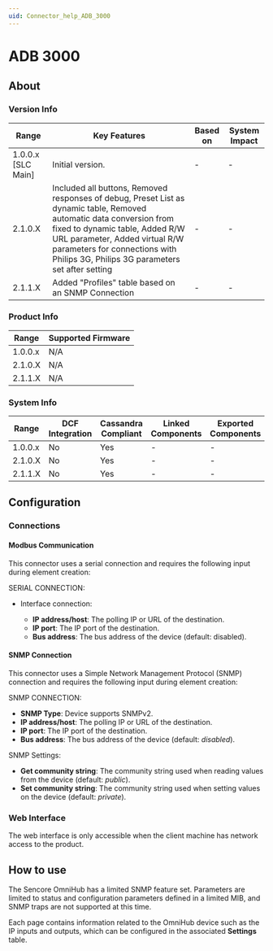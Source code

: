 ```yaml
---
uid: Connector_help_ADB_3000
---
```


# ADB 3000

## About

### Version Info

| Range | Key Features | Based on | System Impact |
|--|--|--|--|
| 1.0.0.x [SLC Main] | Initial version. | - | - |
| 2.1.0.X | Included all buttons, Removed responses of debug, Preset List as dynamic table, Removed automatic data conversion from fixed to dynamic table, Added R/W URL parameter, Added virtual R/W parameters for connections with Philips 3G, Philips 3G parameters set after setting | - | - |
| 2.1.1.X | Added "Profiles" table based on an SNMP Connection | - | - |

### Product Info

| Range     | Supported Firmware     |
|-----------|------------------------|
| 1.0.0.x   | N/A                    |
| 2.1.0.X   | N/A                    |
| 2.1.1.X   | N/A                    |

### System Info

| Range     | DCF Integration     | Cassandra Compliant     | Linked Components    | Exported Components    |
|-----------|---------------------|-------------------------|----------------------|------------------------|
| 1.0.0.x   | No                  | Yes                     | -                    | -                      |
| 2.1.0.X   | No                  | Yes                     | -                    | -                      |
| 2.1.1.X   | No                  | Yes                     | -                    | -                      |

## Configuration

### Connections

#### Modbus Communication

This connector uses a serial connection and requires the following input during element creation:

SERIAL CONNECTION:

- Interface connection:

  - **IP address/host**: The polling IP or URL of the destination.
  - **IP port**: The IP port of the destination.
  - **Bus address**: The bus address of the device (default: disabled).

#### SNMP Connection

This connector uses a Simple Network Management Protocol (SNMP) connection and requires the following input during element creation:

SNMP CONNECTION:

- **SNMP Type**: Device supports SNMPv2.
- **IP address/host**: The polling IP or URL of the destination.
- **IP port**: The IP port of the destination.
- **Bus address**: The bus address of the device (default: *disabled*).

SNMP Settings:

- **Get community string**: The community string used when reading values from the device (default: *public*).
- **Set community string**: The community string used when setting values on the device (default: *private*).

### Web Interface

The web interface is only accessible when the client machine has network access to the product.

## How to use

The Sencore OmniHub has a limited SNMP feature set. Parameters are limited to status and configuration parameters defined in a limited MIB, and SNMP traps are not supported at this time.

Each page contains information related to the OmniHub device such as the IP inputs and outputs, which can be configured in the associated **Settings** table.
